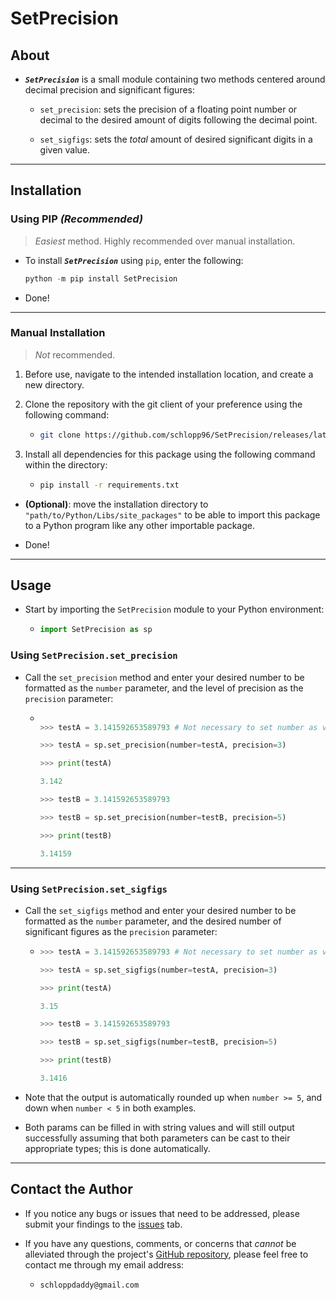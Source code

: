 # SetPrecision

## About

- _**`SetPrecision`**_ is a small module containing two methods centered around decimal precision and significant figures:
  
  - `set_precision`: sets the precision of a floating point number or decimal to the desired amount of digits following the decimal point.
  
  - `set_sigfigs`: sets the _total_ amount of desired significant digits in a given value.

---

## Installation

### Using PIP _(Recommended)_

> _Easiest_ method. Highly recommended over manual installation.

- To install _**`SetPrecision`**_ using `pip`, enter the following:

  ```python
  python -m pip install SetPrecision
  ```

- Done!

---

### Manual Installation

> _Not_ recommended.

1. Before use, navigate to the intended installation location, and create a new directory.

2. Clone the repository with the git client of your preference using the following command:

   - ```bash
     git clone https://github.com/schlopp96/SetPrecision/releases/latest
     ```

3. Install all dependencies for this package using the following command within the directory:

   - ```bash
     pip install -r requirements.txt
     ```

- **(Optional)**: move the installation directory to `"path/to/Python/Libs/site_packages"` to be able to import this package to a Python program like any other importable package.

- Done!

---

## Usage

- Start by importing the `SetPrecision` module to your Python environment:

  - ```python
    import SetPrecision as sp
    ```

### Using `SetPrecision.set_precision`

- Call the `set_precision` method and enter your desired number to be formatted as the `number` parameter, and the level of precision as the `precision` parameter:

    - ```python

      >>> testA = 3.141592653589793 # Not necessary to set number as variable.

      >>> testA = sp.set_precision(number=testA, precision=3)

      >>> print(testA)

      3.142

      >>> testB = 3.141592653589793

      >>> testB = sp.set_precision(number=testB, precision=5)

      >>> print(testB)

      3.14159
      ```

---

### Using `SetPrecision.set_sigfigs`

- Call the `set_sigfigs` method and enter your desired number to be formatted as the `number` parameter, and the desired number of significant figures as the `precision` parameter:

  - ```python
    >>> testA = 3.141592653589793 # Not necessary to set number as variable.

    >>> testA = sp.set_sigfigs(number=testA, precision=3)

    >>> print(testA)

    3.15

    >>> testB = 3.141592653589793

    >>> testB = sp.set_sigfigs(number=testB, precision=5)

    >>> print(testB)

    3.1416
    ```

- Note that the output is automatically rounded up when `number >= 5`, and down when `number < 5` in both examples.

- Both params can be filled in with string values and will still output successfully assuming that both parameters can be cast to their appropriate types; this is done automatically.

---

## Contact the Author

- If you notice any bugs or issues that need to be addressed, please submit your findings to the [issues](https://github.com/schlopp96/SetPrecision/issues) tab.

- If you have any questions, comments, or concerns that _cannot_ be alleviated through the project's [GitHub repository](https://github.com/schlopp96/SetPrecision), please feel free to contact me through my email address:
  - `schloppdaddy@gmail.com`
